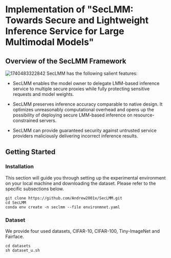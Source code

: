 # Implementation of "SecLMM: Towards Secure and Lightweight Inference Service for Large Multimodal Models"

## Overview of the SecLMM Framework
![1740483322842](https://github.com/user-attachments/assets/d67e2c9a-9ada-423e-992e-f73f3824c5c1)
SecLMM has the following salient features:

* SecLMM enables the model owner to delegate LMM-based inference service to multiple secure proxies while fully protecting sensitive requests and model weights.
 
* SecLMM preserves inference accuracy comparable to native design. It optimizes unreasonably computational overhead and opens up the possibility of deploying secure LMM-based inference on resource-constrained servers.
 
* SecLMM can provide guaranteed security against untrusted service providers maliciously delivering incorrect inference results. 	


## Getting Started
### Installation
This section will guide you through setting up the experimental environment on your local machine and downloading the dataset. Please refer to the specific subsections below.

    git clone https://github.com/Andrew2001x/SecLMM.git
    cd SecLMM
    conda env create -n seclmm --file environmnet.yaml

### Dataset
We provide four used datasets, CIFAR-10, CIFAR-100, Tiny-ImageNet and Fairface.

    cd datasets
    sh dataset_u.sh
